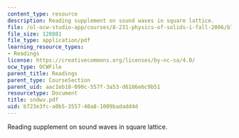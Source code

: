 ```yaml
---
content_type: resource
description: Reading supplement on sound waves in square lattice.
file: /ol-ocw-studio-app/courses/8-231-physics-of-solids-i-fall-2006/b723e3fca0b5355740a81009badadd4d_sndwv.pdf
file_size: 128881
file_type: application/pdf
learning_resource_types:
- Readings
license: https://creativecommons.org/licenses/by-nc-sa/4.0/
ocw_type: OCWFile
parent_title: Readings
parent_type: CourseSection
parent_uid: aac1eb18-090c-557f-3a53-d6186e6c9b51
resourcetype: Document
title: sndwv.pdf
uid: b723e3fc-a0b5-3557-40a8-1009badadd4d
---
```

Reading supplement on sound waves in square lattice.